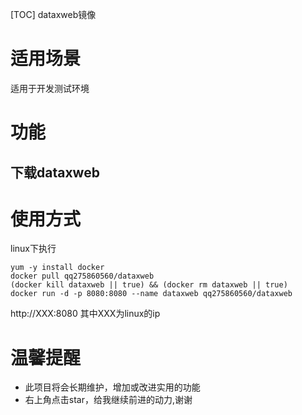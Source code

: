 [TOC]
dataxweb镜像

# 适用场景
适用于开发测试环境

# 功能
## 下载dataxweb


# 使用方式
linux下执行
```
yum -y install docker
docker pull qq275860560/dataxweb
(docker kill dataxweb || true) && (docker rm dataxweb || true) 
docker run -d -p 8080:8080 --name dataxweb qq275860560/dataxweb 
```

http://XXX:8080
其中XXX为linux的ip
 
# 温馨提醒

* 此项目将会长期维护，增加或改进实用的功能
* 右上角点击star，给我继续前进的动力,谢谢